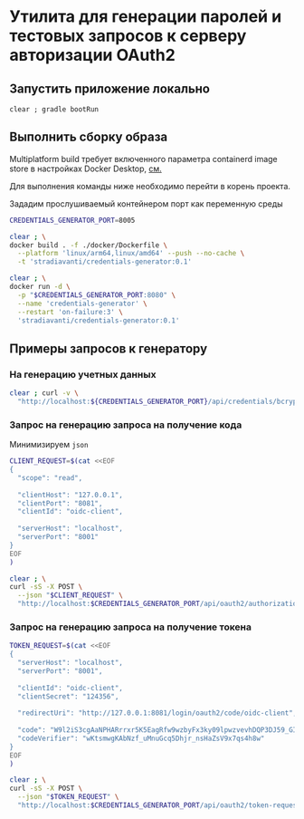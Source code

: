 # Утилита для генерации паролей и тестовых запросов к серверу авторизации OAuth2 

## Запустить приложение локально 

```
clear ; gradle bootRun
```

## Выполнить сборку образа

Multiplatform build требует включенного параметра containerd image store в настройках Docker Desktop, [см.](https://docs.docker.com/build/building/multi-platform/)

Для выполнения команды ниже необходимо перейти в корень проекта.

Зададим прослушиваемый контейнером порт как переменную среды

```sh
CREDENTIALS_GENERATOR_PORT=8005
```

```sh
clear ; \
docker build . -f ./docker/Dockerfile \
  --platform 'linux/arm64,linux/amd64' --push --no-cache \
  -t 'stradiavanti/credentials-generator:0.1'
```

```sh
clear ; \
docker run -d \
  -p "$CREDENTIALS_GENERATOR_PORT:8080" \
  --name 'credentials-generator' \
  --restart 'on-failure:3' \
  'stradiavanti/credentials-generator:0.1'
```

## Примеры запросов к генератору

### На генерацию учетных данных

```sh
clear ; curl -v \
  "http://localhost:${CREDENTIALS_GENERATOR_PORT}/api/credentials/bcrypt" | jq
```

### Запрос на генерацию запроса на получение кода

Минимизируем `json`

```sh
CLIENT_REQUEST=$(cat <<EOF 
{
  "scope": "read",
  
  "clientHost": "127.0.0.1",
  "clientPort": "8081",
  "clientId": "oidc-client",
  
  "serverHost": "localhost",
  "serverPort": "8001"
}
EOF
)
```

```sh
clear ; \
curl -sS -X POST \
  --json "$CLIENT_REQUEST" \
  "http://localhost:$CREDENTIALS_GENERATOR_PORT/api/oauth2/authorization-url" | jq
```

### Запрос на генерацию запроса на получение токена

```sh
TOKEN_REQUEST=$(cat <<EOF 
{
  "serverHost": "localhost",
  "serverPort": "8001",
  
  "clientId": "oidc-client",
  "clientSecret": "124356",
  
  "redirectUri": "http://127.0.0.1:8081/login/oauth2/code/oidc-client",
  
  "code": "W9l2iS3cgAaNPHARrrxr5K5EagRfw9wzbyFx3ky09lpwzvevhDQP3DJ59_GIjft3p26Gfd-H0pT5mxcngNiVHCFnDWkQb8Ti2of5Pxqu_-0I3bfvUjbEE__wdHFaVY5l",
  "codeVerifier": "wKtsmwgKAbNzf_uMnuGcq5Dhjr_nsHaZsV9x7qs4h8w"
}
EOF
)
```

```sh
clear ; \
curl -sS -X POST \
  --json "$TOKEN_REQUEST" \
  "http://localhost:$CREDENTIALS_GENERATOR_PORT/api/oauth2/token-request"
```